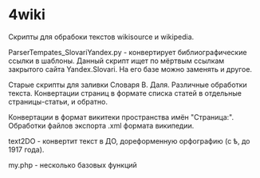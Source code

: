 # 4wiki
Скрипты для обрабоки текстов wikisource и wikipedia.

ParserTempates_SlovariYandex.py - конвертирует библиографические ссылки в шаблоны. Данный скрипт ищет по мёртвым ссылкам закрытого сайта Yandex.Slovari. На его базе можно заменять и другое.

Старые скрипты для заливки Словаря В. Даля. Различные обработки текста. Конвертации страниц в формате списка статей в отдельные страницы-статьи, и обратно. 

Конвертации в формат викитеки пространства имён "Страница:".
Обработки файлов экспорта .xml формата википедии.

text2DO - конвертит текст в ДО, дореформенную орфографию (с ѣ, до 1917 года).

my.php - несколько базовых функций
